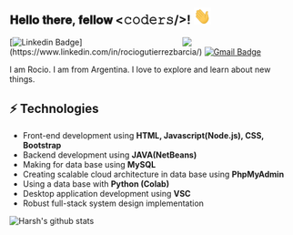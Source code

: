 <h2> 𝐇𝐞𝐥𝐥𝐨 𝐭𝐡𝐞𝐫𝐞, 𝐟𝐞𝐥𝐥𝐨𝐰 <𝚌𝚘𝚍𝚎𝚛𝚜/>! <img src="https://raw.githubusercontent.com/ABSphreak/ABSphreak/master/gifs/Hi.gif" width="30px"></h2>

<img align='right' src='https://user-images.githubusercontent.com/5713670/87202985-820dcb80-c2b6-11ea-9f56-7ec461c497c3.gif' width='200"'>

[![Linkedin Badge](https://img.shields.io/badge/-RocioGuba-blue?style=flat-square&logo=Linkedin&logoColor=white&link=[https://www.linkedin.com/in/rociogutierrezbarcia/](https://www.linkedin.com/in/rociogutierrezbarcia/))](https://www.linkedin.com/in/rociogutierrezbarcia/)
[![Gmail Badge](https://img.shields.io/badge/rocioguba2511@gmail.com-c14438?style=flat-square&logo=Gmail&logoColor=white&link=mailto:mailharshkhatri@gmail.com)](mailto:rocioguba2511@gmail.com)

I am Rocio. 
I am from Argentina.
I love to explore and learn about new things.


## ⚡ Technologies
- Front-end development using **HTML, Javascript(Node.js), CSS, Bootstrap**
- Backend development using **JAVA(NetBeans)**
- Making for data base using **MySQL**
- Creating scalable cloud architecture in data base using **PhpMyAdmin**
- Using a data base with **Python (Colab)**
- Desktop application development using **VSC**
- Robust full-stack system design implementation

![Harsh's github stats](https://github-readme-stats.vercel.app/api?username=RocioGuba&hide=["issues"]&show_icons=true)

<!---
RocioGuba/RocioGuba is a ✨ special ✨ repository because its `README.md` (this file) appears on your GitHub profile.
You can click the Preview link to take a look at your changes.
--->
